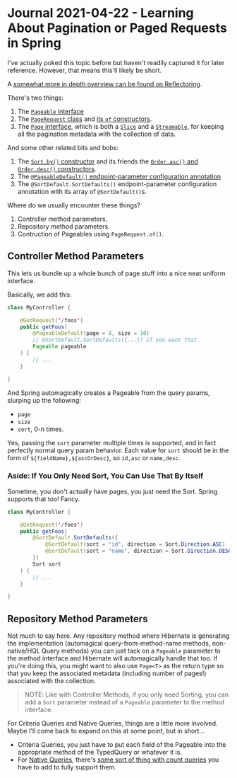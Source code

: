 Journal 2021-04-22 - Learning About Pagination or Paged Requests in Spring
========

I've actually poked this topic before but haven't readily captured it for later reference.  However, that means this'll likely be short.

A [somewhat more in depth overview can be found on Reflectoring](https://reflectoring.io/spring-boot-paging/).

There's two things:

1. The [`Pageable` interface](https://docs.spring.io/spring-data/commons/docs/current/api/org/springframework/data/domain/Pageable.html)
2. The [`PageRequest` class](https://docs.spring.io/spring-data/commons/docs/current/api/org/springframework/data/domain/PageRequest.html) and [its `of` constructors](https://docs.spring.io/spring-data/commons/docs/current/api/org/springframework/data/domain/PageRequest.html#of-int-int-).
3. The [`Page` interface](https://docs.spring.io/spring-data/commons/docs/current/api/org/springframework/data/domain/Page.html), which is both a [`Slice`](https://docs.spring.io/spring-data/commons/docs/current/api/org/springframework/data/domain/Slice.html) and a [`Streamable`](https://docs.spring.io/spring-data/commons/docs/current/api/org/springframework/data/util/Streamable.html), for keeping all the pagination metadata with the collection of data.

And some other related bits and bobs:

1. The [`Sort.by()` constructor](https://docs.spring.io/spring-data/commons/docs/current/api/org/springframework/data/domain/Sort.html#by-org.springframework.data.domain.Sort.Order...-) and its friends the [`Order.asc()` and `Order.desc()` constructors](https://docs.spring.io/spring-data/commons/docs/current/api/org/springframework/data/domain/Sort.Order.html#asc-java.lang.String-).
2. The [`@PageableDefault()` endpoint-parameter configuration annotation](https://docs.spring.io/spring-data/commons/docs/current/api/org/springframework/data/web/PageableDefault.html)
3. The `@SortDefault.SortDefaults()` endpoint-parameter configuration annotation with its array of `@SortDefault()`s.

Where do we usually encounter these things?

1. Controller method parameters.
2. Repository method parameters.
3. Contruction of Pageables using `PageRequest.of()`.



## Controller Method Parameters

This lets us bundle up a whole bunch of page stuff into a nice neat uniform interface.

Basically, we add this:

```java
class MyController {

    @GetRequest('/foos')
    public getFoos(
        @PageableDefault(page = 0, size = 10)
        // @SortDefault.SortDefaults({...}) if you want that.
        Pageable pageable
    ) {
        // ...
    }

}
```

And Spring automagically creates a Pageable from the query params, slurping up the following:

- `page`
- `size`
- `sort`, 0-n times.

Yes, passing the `sort` parameter multiple times is supported, and in fact perfectly normal query param behavior.  Each value for `sort` should be in the form of `${fieldName},${ascOrDesc}`, so `id,asc` or `name,desc`.


### Aside: If You Only Need Sort, You Can Use That By Itself

Sometime, you don't actually have pages, you just need the Sort.  Spring supports that too!  Fancy.

```java
class MyController {

    @GetRequest('/foos')
    public getFoos(
        @SortDefault.SortDefaults({
            @SortDefault(sort = "id", direction = Sort.Direction.ASC)
            @SortDefault(sort = "name", direction = Sort.Direction.DESC)
        })
        Sort sort
    ) {
        // ...
    }

}
```



## Repository Method Parameters

Not much to say here.  Any repository method where Hibernate is generating the implementation (automagical query-from-method-name methods, non-native/HQL Query methods) you can just tack on a `Pageable` parameter to the method interface and Hibernate will automagically handle that too.  If you're doing this, you might want to also use `Page<T>` as the return type so that you keep the associated metadata (including number of pages!) associated with the collection.

> NOTE: Like with Controller Methods, if you only need Sorting, you can add a `Sort` parameter instead of a `Pageable` parameter to the method interface.

For Criteria Queries and Native Queries, things are a little more involved.  Maybe I'll come back to expand on this at some point, but in short...

- Criteria Queries, you just have to put each field of the Pageable into the appropriate method of the TypedQuery or whatever it is.
- For [Native Queries](https://docs.spring.io/spring-data/jpa/docs/current/reference/html/#_native_queries), there's [some sort of thing with count queries](https://stackoverflow.com/a/42115966) you have to add to fully support them.
